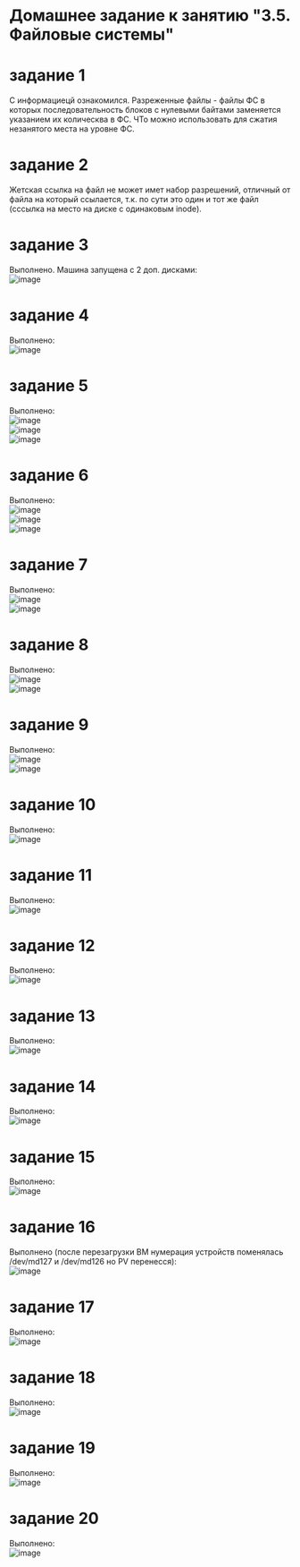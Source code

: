 # Домашнее задание к занятию "3.5. Файловые системы"

# задание 1
С информациецй ознакомился. Разреженные файлы - файлы ФС в которых последовательность блоков с нулевыми байтами заменяется указанием их колическва в ФС. ЧТо можно использовать для сжатия незанятого места на уровне ФС.  
# задание 2
Жетская ссылка на файл не может имет набор разрешений, отличный от файла на который ссылается, т.к. по сути это один  и тот же файл (сссылка на место на диске с одинаковым inode).  
# задание 3
Выполнено. Машина запущена с 2 доп. дисками:  
![image](https://user-images.githubusercontent.com/22905019/144208529-f8b5868b-5902-4318-abe3-a62eb6f56a6a.png)  
# задание 4
Выполнено:  
![image](https://user-images.githubusercontent.com/22905019/144208356-7e7270ea-14b9-42cf-9e37-e8eb3508ee12.png)  
# задание 5
Выполнено:  
![image](https://user-images.githubusercontent.com/22905019/144210909-5449b4cb-1f02-4fea-ab73-763ea69b5441.png)  
![image](https://user-images.githubusercontent.com/22905019/144211010-bb499b7b-ed21-4e7b-93ac-09addec3e281.png)  
![image](https://user-images.githubusercontent.com/22905019/144211079-903e393e-0628-45be-b417-082ab44d5c48.png)  
# задание 6
Выполнено:  
![image](https://user-images.githubusercontent.com/22905019/144212447-9dcf0950-e0bb-4085-842b-58c75c5fde1e.png)  
![image](https://user-images.githubusercontent.com/22905019/144212628-f616bbf2-7f9d-4336-a89f-fe537d063b58.png)  
![image](https://user-images.githubusercontent.com/22905019/144212751-e2a122f7-a6bc-4da9-9caf-1bddef6b01f9.png)  
# задание 7
Выполнено:  
![image](https://user-images.githubusercontent.com/22905019/144217296-61ce280a-1a20-4c8c-b87a-be21811f7688.png)  
![image](https://user-images.githubusercontent.com/22905019/144217809-681ded63-de63-456e-bd7c-d628d67513e3.png)  
# задание 8  
Выполнено:  
![image](https://user-images.githubusercontent.com/22905019/144219194-e4a79e6c-4dc2-4aea-940f-846a9aab4dab.png)  
![image](https://user-images.githubusercontent.com/22905019/144219266-e338086d-2380-49c3-8006-1d51d63a1173.png)  
# задание 9 
Выполнено:  
![image](https://user-images.githubusercontent.com/22905019/144219761-3ec2f468-2403-4c0a-b079-5bfcc0589cbd.png)  
![image](https://user-images.githubusercontent.com/22905019/144219912-f4d517fa-53f7-4144-8e98-0249e1e7ffc4.png)  
# задание 10 
Выполнено:  
![image](https://user-images.githubusercontent.com/22905019/144222365-8032fef4-dfc5-4309-89f7-f1ea49c3f4d6.png)  
# задание 11
Выполнено:  
![image](https://user-images.githubusercontent.com/22905019/144222684-08479630-a804-40fa-b3e0-d44e16ddde08.png)  
# задание 12  
Выполнено:  
![image](https://user-images.githubusercontent.com/22905019/144223231-181be225-cfe5-4005-b666-cbf414a26f92.png)  
# задание 13
Выполнено:  
![image](https://user-images.githubusercontent.com/22905019/144223564-26966e6f-3935-4d1f-88ef-dfce6e2950ce.png)  
# задание 14
Выполнено:  
![image](https://user-images.githubusercontent.com/22905019/144223643-5dc72890-8458-42d5-b7ba-08a471181aed.png)  
# задание 15
Выполнено:  
![image](https://user-images.githubusercontent.com/22905019/144224284-ffe98b0d-2a2f-4d04-9db5-4e13f4e53f5f.png)  
# задание 16  
Выполнено (после перезагрузки ВМ нумерация устройств поменялась /dev/md127 и /dev/md126 но PV перенесся):  
![image](https://user-images.githubusercontent.com/22905019/144226057-177444de-0ea9-42f1-b76a-d9e2ec36ec5b.png)  
# задание 17
Выполнено:  
![image](https://user-images.githubusercontent.com/22905019/144226881-5577b04c-998b-4870-839f-6208f8258e54.png)  
# задание 18
Выполнено:  
![image](https://user-images.githubusercontent.com/22905019/144227076-5df79138-c811-4c27-9e2b-aff3337642db.png)  
# задание 19
Выполнено:  
![image](https://user-images.githubusercontent.com/22905019/144227300-d0a41077-9156-4fcd-b308-e7d07c7c9c5d.png)  
# задание 20
Выполнено:  
![image](https://user-images.githubusercontent.com/22905019/144227509-7c5b8106-c39a-48e2-9013-f8d8e2c593f4.png)  

